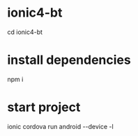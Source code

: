 # ionic4-bt

cd ionic4-bt

# install dependencies
npm i

# start project
ionic cordova run android --device -l
